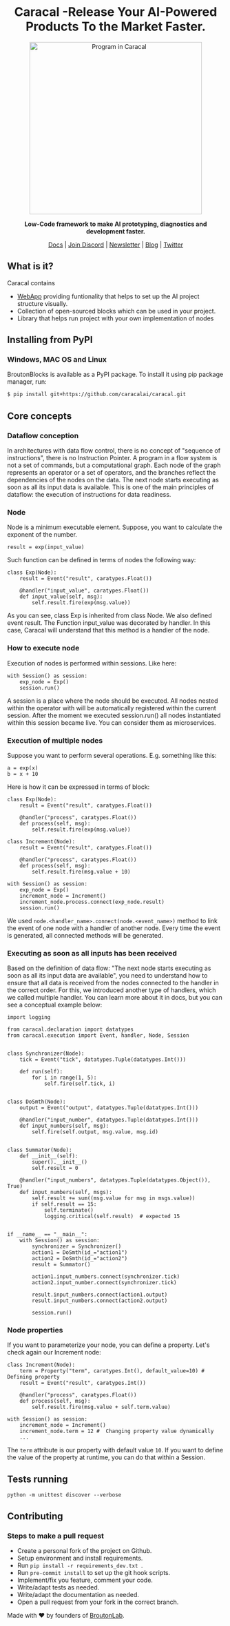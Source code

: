 <h1 align="center">Caracal -Release Your AI-Powered Products To the Market Faster.  </h1>

<p align="center">
<img align="center" src="https://caracal.ai/img/blocks3.35b077cf.png" alt="Program in Caracal" width="400"/>
</p>
<p align="center"><b>Low-Code framework to make AI prototyping, diagnostics and development faster.</b></p>

<p align="center">
  <a href="https://docs.caracal.ai/">Docs</a>
  |
  <a href="">Join Discord</a>
  |
  <a href="">Newsletter</a>
  |
  <a href="">Blog</a>
  |
  <a href="">Twitter</a>
</p>

## What is it?
Caracal contains
 - <a href="https://app.caracal.ai">WebApp</a> providing funtionality that helps to set up the AI project structure visually.
 - Collection of open-sourced blocks which can be used in your project.
 - Library that helps run project with your own implementation of nodes

## Installing from PyPI
### Windows, MAC OS and Linux
BroutonBlocks is available as a PyPI package. To install it using pip package manager, run:
```sh
$ pip install git+https://github.com/caracalai/caracal.git
```

## Core concepts
### Dataflow conception
In architectures with data flow control, there is no concept of "sequence of instructions", there is no Instruction Pointer. A program in a flow system is not a set of commands, but a computational graph. Each node of the graph represents an operator or a set of operators, and the branches reflect the dependencies of the nodes on the data. The next node starts executing as soon as all its input data is available. This is one of the main principles of dataflow: the execution of instructions for data readiness.

### Node
Node is a minimum executable element. Suppose, you want to calculate the exponent of the number.
```
result = exp(input_value)
```
Such function can be defined in terms of nodes the following way:
```
class Exp(Node):
    result = Event("result", caratypes.Float())

    @handler("input_value", caratypes.Float())
    def input_value(self, msg):
        self.result.fire(exp(msg.value))
```
As you can see, class Exp  is inherited from class Node. We also defined event result.
The Function input_value was decorated by handler. In this case, Caracal will understand that this method is a handler of the node.

### How to execute node
Execution of nodes is performed within sessions. Like here:
```
with Session() as session:
    exp_node = Exp()
    session.run()
```
A session is a place where the node should be executed. All nodes nested within the operator with will be automatically registered within the current session.
After the moment we executed session.run() all nodes instantiated within this session became live. You can consider them as microservices.

### Execution of multiple nodes
Suppose you want to perform several operations.  E.g. something like this:
```
a = exp(x)
b = x + 10
```
Here is how it can be expressed in terms of block:
```
class Exp(Node):
    result = Event("result", caratypes.Float())

    @handler("process", caratypes.Float())
    def process(self, msg):
        self.result.fire(exp(msg.value))

class Increment(Node):
    result = Event("result", caratypes.Float())

    @handler("process", caratypes.Float())
    def process(self, msg):
        self.result.fire(msg.value + 10)

with Session() as session:
    exp_node = Exp()
    increment_node = Increment()
    increment_node.process.connect(exp_node.result)
    session.run()
```

We used ```node.<handler_name>.connect(node.<event_name>)``` method to link the event of one node with a handler of another node. Every time the event is generated, all connected methods will be generated.

### Executing as soon as all inputs has been received

Based on the definition of data flow: "The next node starts executing as soon as all its input data are available", you need to understand how to ensure that all data is received from the nodes connected to the handler in the correct order. For this, we introduced another type of handlers, which we called multiple handler. You can learn more about it in docs, but you can see a conceptual example below:

```
import logging

from caracal.declaration import datatypes
from caracal.execution import Event, handler, Node, Session


class Synchronizer(Node):
    tick = Event("tick", datatypes.Tuple(datatypes.Int()))

    def run(self):
        for i in range(1, 5):
            self.fire(self.tick, i)


class DoSmth(Node):
    output = Event("output", datatypes.Tuple(datatypes.Int()))

    @handler("input_number", datatypes.Tuple(datatypes.Int()))
    def input_numbers(self, msg):
        self.fire(self.output, msg.value, msg.id)


class Summator(Node):
    def __init__(self):
        super().__init__()
        self.result = 0

    @handler("input_numbers", datatypes.Tuple(datatypes.Object()), True)
    def input_numbers(self, msgs):
        self.result += sum((msg.value for msg in msgs.value))
        if self.result == 15:
            self.terminate()
            logging.critical(self.result)  # expected 15


if __name__ == "__main__":
    with Session() as session:
        synchronizer = Synchronizer()
        action1 = DoSmth(id_="action1")
        action2 = DoSmth(id_="action2")
        result = Summator()

        action1.input_numbers.connect(synchronizer.tick)
        action2.input_number.connect(synchronizer.tick)

        result.input_numbers.connect(action1.output)
        result.input_numbers.connect(action2.output)

        session.run()
```

### Node properties
If you want to parameterize your node, you can define a property. Let's check again our Increment node:

```
class Increment(Node):
    term = Property("term", caratypes.Int(), default_value=10) #  Defining property
    result = Event("result", caratypes.Int())

    @handler("process", caratypes.Float())
    def process(self, msg):
        self.result.fire(msg.value + self.term.value)

with Session() as session:
    increment_node = Increment()
    increment_node.term = 12 #  Changing property value dynamically
    ...
```
The ```term``` attribute is our property with default value ```10```. If you want to define the value of the property at runtime, you can do that within a Session.


## Tests running

```
python -m unittest discover --verbose
```

## Contributing
### Steps to make a pull request
- Create a personal fork of the project on Github.
- Setup environment and install requirements.
- Run ```pip install -r requirements_dev.txt ```.
- Run ``` pre-commit install ``` to set up the git hook scripts.
- Implement/fix you feature, comment your code.
- Write/adapt tests as needed.
- Write/adapt the documentation as needed.
- Open a pull request from your fork in the correct branch.



Made with :heart: by founders of <a href="https://broutonlab.com">BroutonLab</a>.
